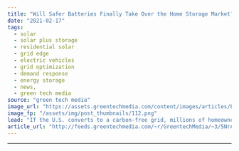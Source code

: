```yaml
---
title: "Will Safer Batteries Finally Take Over the Home Storage Market?"
date: "2021-02-17"
tags: 
  - solar
  - solar plus storage 
  - residential solar
  - grid edge
  - electric vehicles
  - grid optimization
  - demand response
  - energy storage
  - news,
  - green tech media
source: "green tech media"
image_url: "https://assets.greentechmedia.com/content/images/articles/Batteries_Concept_XL.png"
image_fp: "/assets/img/post_thumbnails/112.png"
lead: "If the U.S. converts to a carbon-free grid, millions of homeowners may want to generate and store their own solar power. Companies are already jockeying over that potentially massive market — and the commercial contest revolves around safety. Tesla a ..."
article_url: "http://feeds.greentechmedia.com/~r/GreentechMedia/~3/5NrA6lK1UcM/safer-batteries-residential-energy-storage-market"
---
```


---
